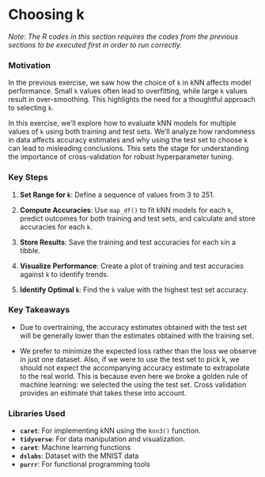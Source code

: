 # Choosing k
_Note: The R codes in this section requires the codes from the previous sections to be executed first in order to run correctly._

### Motivation

In the previous exercise, we saw how the choice of `k` in kNN affects model performance. Small `k` values often lead to overfitting, while large `k` values result in over-smoothing. This highlights the need for a thoughtful approach to selecting `k`.

In this exercise, we’ll explore how to evaluate kNN models for multiple values of `k` using both training and test sets. We’ll analyze how randomness in data affects accuracy estimates and why using the test set to choose `k` can lead to misleading conclusions. This sets the stage for understanding the importance of cross-validation for robust hyperparameter tuning.

### Key Steps

1. **Set Range for `k`**: Define a sequence of values from 3 to 251.

2. **Compute Accuracies**: Use `map_df()` to fit kNN models for each `k`, predict outcomes for both training and test sets, and calculate and store accuracies for each `k`.

3. **Store Results**: Save the training and test accuracies for each `k`in a tibble.

4. **Visualize Performance**: Create a plot of training and test accuracies against `k` to identify trends.

5. **Identify Optimal `k`**: Find the `k` value with the highest test set accuracy.

### Key Takeaways

- Due to overtraining, the accuracy estimates obtained with the test set will be generally lower than the estimates obtained with the training set.

- We prefer to minimize the expected loss rather than the loss we observe in just one dataset. Also, if we were to use the test set to pick k, we should not expect the accompanying accuracy estimate to extrapolate to the real world. This is because even here we broke a golden rule of machine learning: we selected the  using the test set. Cross validation provides an estimate that takes these into account.

### Libraries Used

- **`caret`**: For implementing kNN using the `knn3()` function.
- **`tidyverse`**: For data manipulation and visualization.
- **`caret`**: Machine learning functions
- **`dslabs`**: Dataset with the MNIST data
- **`purrr`**: For functional programming tools
